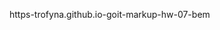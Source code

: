  https-trofyna.github.io-goit-markup-hw-07-bem
<!-- Structure for BEM -->
<!-- 
BLOCK 1 page-header
BLOCK 2  container
BLOCK 3 site-nav (old - не было class)
--------------------Это и есть МИКС.------------------
--В этом месте блок logo стал ещё и элементом  BLOCK 3 site-nav----
  BLOCK 4.0  logo
        ELEM 4__1  logo__text  
             MODIFICATOR  4__1--1   logo__text--black
                            (old:logo-color-black)
             MODIFICATOR  4__1--2    logo__text--white   
                            (old:logo-color-white)
    ELEM 3__1  site-nav__links
                (old:links)
    ELEM 3__2   site-nav__item
             MODIFICATOR  3__2--1   site-nav__item--active
                (old:link-nav-index) in PORTF: link-nav
    ELEM 3__3   site-nav__item
            MODIFICATOR  3__3--1   site-nav__item--active
                (old:link-nav) in PORTF:  link-nav-portfolio
    ELEM 3__4   site-nav__item
                (old:link-nav)


BLOCK 5 auth-nav 
    (old:contacts)
    ELEM 5__1  auth-nav__links
                (old:a-mail)
    ELEM 5__2  auth-nav__img
               (old:icon-envelopehover-svg)
            MODIFICATOR  5__2--1             auth-nav__img--wider
    ELEM 5__3  auth-nav__links
                (old:a-mail)
    ELEM 5__4   auth-nav__img
             (old:icon-mobile-svg)
            MODIFICATOR  5__4--1             auth-nav__img--higher
    

BLOCK 6 hero
    ELEM 6__1  hero__title
                (old:hero-title)
    ELEM 6__2  hero__btn
                 (old:hero-btn)
BLOCK 7 backdrop is-hidden
BLOCK 8 modal
    ELEM 8__1  modal__exit
                ( old:exit)
    ELEM 8__2  modal__btn
                (old: btn-exit-modal)
    ELEM 8__3  modal__img
                (old: close)
        
    ELEM 8__4  modal__form
                 ( old: div> send-to-modal)
                
        BLOCK 9.0 form
                (old:modal-form;
                 js-contact-form;
                  js-speaker-formM)

       ELEM 9__1  form__title
                   ( old: h3> send-to-modal)

3 TIMES (Имя,Телефон,Почта)
        ELEM 9__2  form__field
                   ( old:> label-style-modal)
        ELEM 9__3  form__label
                   ( old:> span-style-modal)
        ELEM 9__4  form__input
                   ( old:>input-style-modal)
        ELEM 9__5  form__img (vector)
                   ( old:>icon-svg-modal)

1 TIMES (Комментарий)
         ELEM 9__6  form__field
                   ( old:> label-style-modal)
        ELEM 9__7  form__label
                   ( old:> span-style-modal)
        ELEM 9__8  form__text
                   ( old:>fback)

1 TIMES (checkbox)
        ELEM 9__6  form__field
                MODIFICATOR  9__6--1             form__field--check
                   ( old:> label-style-check)
        ELEM 9__7  form__input
                MODIFICATOR  9__7--1
                form__input--check     
                   ( old:>checkbox)
        ELEM 9__8  form__img (vector)
                MODIFICATOR  9__8--1
                form__img (vector)--check
                   ( old:>icon-check)

1 TIMES (Условия)
        ELEM 9__9  form__label
                 MODIFICATOR  9__9--1
                form__label--     
                  ( old:> span-style-modal-condi)
        ELEM 9__10  form__link
                   ( old:>conditions)
        ELEM 9__11  form__btn
                   ( old:>btn-sendup)


                   


        
        


    







 -->



